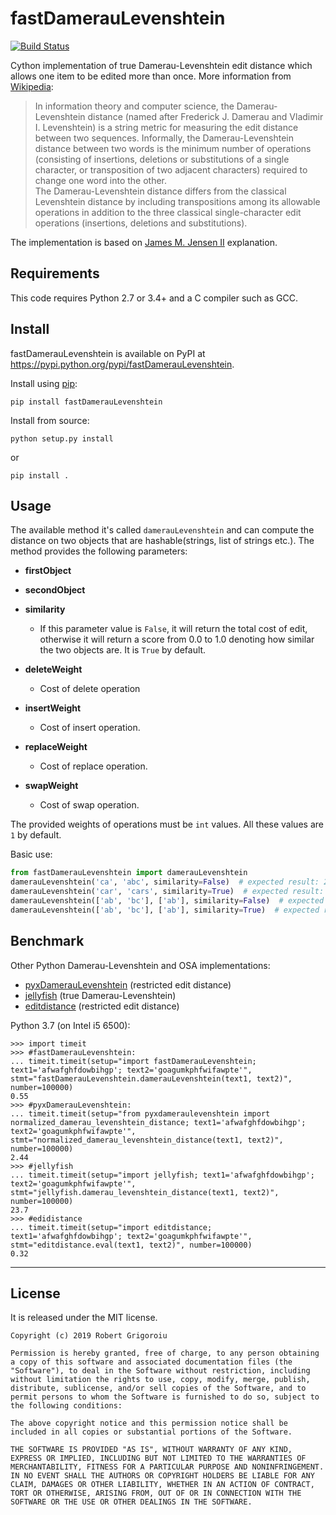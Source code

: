 # fastDamerauLevenshtein

[![Build Status](https://travis-ci.com/robertgr991/fastDamerauLevenshtein.svg?branch=master)](https://travis-ci.com/robertgr991/fastDamerauLevenshtein)

Cython implementation of true Damerau-Levenshtein edit distance which allows one item to be edited more than once.
More information from [Wikipedia](http://en.wikipedia.org/wiki/Damerau%E2%80%93Levenshtein_distance):

> In information theory and computer science, the Damerau-Levenshtein distance (named after Frederick J. Damerau and Vladimir I. Levenshtein) is a string metric for measuring the edit distance between two sequences. Informally, the Damerau-Levenshtein distance between two words is the minimum number of operations (consisting of insertions, deletions or substitutions of a single character, or transposition of two adjacent characters) required to change one word into the other.<br/>
The Damerau-Levenshtein distance differs from the classical Levenshtein distance by including transpositions among its allowable operations in addition to the three classical single-character edit operations (insertions, deletions and substitutions).

The implementation is based on [James M. Jensen II](https://www.lemoda.net/text-fuzzy/damerau-levenshtein/index.html) explanation.

## Requirements
This code requires Python 2.7 or 3.4+ and a C compiler such as GCC.

## Install
fastDamerauLevenshtein is available on PyPI at https://pypi.python.org/pypi/fastDamerauLevenshtein.

Install using [pip](https://pypi.org/project/pip/):

    pip install fastDamerauLevenshtein

Install from source:

    python setup.py install

or

    pip install .

## Usage
The available method it's called `damerauLevenshtein` and can compute the distance on two objects that are hashable(strings, list of strings etc.). The method provides the following parameters:

* **firstObject**

* **secondObject**

* **similarity**
    * If this parameter value is `False`, it will return the total cost of edit, otherwise it will return a score from 0.0 to 1.0 denoting how similar the two objects are. It is `True` by default.
    
* **deleteWeight**
    * Cost of delete operation

* **insertWeight**
    * Cost of insert operation.
    
* **replaceWeight**
    * Cost of replace operation.
    
* **swapWeight**
    * Cost of swap operation.

The provided weights of operations must be `int` values. All these values are `1` by default.

Basic use:

```python
from fastDamerauLevenshtein import damerauLevenshtein
damerauLevenshtein('ca', 'abc', similarity=False)  # expected result: 2.0
damerauLevenshtein('car', 'cars', similarity=True)  # expected result: 0.75
damerauLevenshtein(['ab', 'bc'], ['ab'], similarity=False)  # expected result: 1.0
damerauLevenshtein(['ab', 'bc'], ['ab'], similarity=True)  # expected result: 0.5
```

## Benchmark
Other Python Damerau-Levenshtein and OSA implementations:

* [pyxDamerauLevenshtein](https://github.com/gfairchild/pyxDamerauLevenshtein) (restricted edit distance)
* [jellyfish](https://github.com/sunlightlabs/jellyfish) (true Damerau-Levenshtein)
* [editdistance](https://github.com/aflc/editdistance) (restricted edit distance)

Python 3.7 (on Intel i5 6500):
    
    >>> import timeit
    >>> #fastDamerauLevenshtein:
    ... timeit.timeit(setup="import fastDamerauLevenshtein; text1='afwafghfdowbihgp'; text2='goagumkphfwifawpte'", stmt="fastDamerauLevenshtein.damerauLevenshtein(text1, text2)", number=100000)
    0.55
    >>> #pyxDamerauLevenshtein:
    ... timeit.timeit(setup="from pyxdameraulevenshtein import normalized_damerau_levenshtein_distance; text1='afwafghfdowbihgp'; text2='goagumkphfwifawpte'", stmt="normalized_damerau_levenshtein_distance(text1, text2)", number=100000)
    2.44
    >>> #jellyfish
    ... timeit.timeit(setup="import jellyfish; text1='afwafghfdowbihgp'; text2='goagumkphfwifawpte'", stmt="jellyfish.damerau_levenshtein_distance(text1, text2)", number=100000)
    23.7
    >>> #edidistance
    ... timeit.timeit(setup="import editdistance; text1='afwafghfdowbihgp'; text2='goagumkphfwifawpte'", stmt="editdistance.eval(text1, text2)", number=100000)
    0.32

-------
License
-------

It is released under the MIT license.

    Copyright (c) 2019 Robert Grigoroiu

    Permission is hereby granted, free of charge, to any person obtaining a copy of this software and associated documentation files (the "Software"), to deal in the Software without restriction, including without limitation the rights to use, copy, modify, merge, publish, distribute, sublicense, and/or sell copies of the Software, and to permit persons to whom the Software is furnished to do so, subject to the following conditions:

    The above copyright notice and this permission notice shall be included in all copies or substantial portions of the Software.

    THE SOFTWARE IS PROVIDED "AS IS", WITHOUT WARRANTY OF ANY KIND, EXPRESS OR IMPLIED, INCLUDING BUT NOT LIMITED TO THE WARRANTIES OF MERCHANTABILITY, FITNESS FOR A PARTICULAR PURPOSE AND NONINFRINGEMENT. IN NO EVENT SHALL THE AUTHORS OR COPYRIGHT HOLDERS BE LIABLE FOR ANY CLAIM, DAMAGES OR OTHER LIABILITY, WHETHER IN AN ACTION OF CONTRACT, TORT OR OTHERWISE, ARISING FROM, OUT OF OR IN CONNECTION WITH THE SOFTWARE OR THE USE OR OTHER DEALINGS IN THE SOFTWARE.
